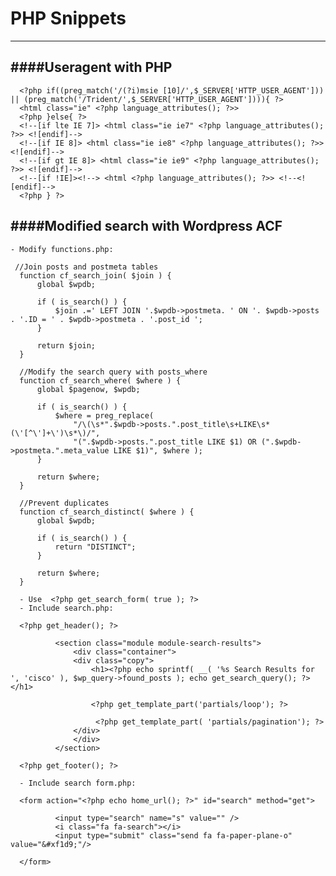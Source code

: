 # PHP Snippets
---
####Useragent with PHP
---
      <?php if((preg_match('/(?i)msie [10]/',$_SERVER['HTTP_USER_AGENT'])) || (preg_match('/Trident/',$_SERVER['HTTP_USER_AGENT']))){ ?>
      <html class="ie" <?php language_attributes(); ?>>
      <?php }else{ ?>
      <!--[if lte IE 7]> <html class="ie ie7" <?php language_attributes(); ?>> <![endif]-->
      <!--[if IE 8]> <html class="ie ie8" <?php language_attributes(); ?>> <![endif]-->
      <!--[if gt IE 8]> <html class="ie ie9" <?php language_attributes(); ?>> <![endif]-->
      <!--[if !IE]><!--> <html <?php language_attributes(); ?>> <!--<![endif]-->
      <?php } ?>
      
####Modified search with Wordpress ACF
---
    - Modify functions.php:

     //Join posts and postmeta tables
      function cf_search_join( $join ) {
          global $wpdb;

          if ( is_search() ) {
              $join .=' LEFT JOIN '.$wpdb->postmeta. ' ON '. $wpdb->posts . '.ID = ' . $wpdb->postmeta . '.post_id ';
          }

          return $join;
      }

      //Modify the search query with posts_where
      function cf_search_where( $where ) {
          global $pagenow, $wpdb;

          if ( is_search() ) {
              $where = preg_replace(
                  "/\(\s*".$wpdb->posts.".post_title\s+LIKE\s*(\'[^\']+\')\s*\)/",
                  "(".$wpdb->posts.".post_title LIKE $1) OR (".$wpdb->postmeta.".meta_value LIKE $1)", $where );
          }

          return $where;
      }

      //Prevent duplicates
      function cf_search_distinct( $where ) {
          global $wpdb;

          if ( is_search() ) {
              return "DISTINCT";
          }

          return $where;
      }

      - Use  <?php get_search_form( true ); ?>
      - Include search.php:

      <?php get_header(); ?>

              <section class="module module-search-results">
                  <div class="container">
                  <div class="copy">
                      <h1><?php echo sprintf( __( '%s Search Results for ', 'cisco' ), $wp_query->found_posts ); echo get_search_query(); ?></h1>

                      <?php get_template_part('partials/loop'); ?>

                       <?php get_template_part( 'partials/pagination'); ?>
                  </div>
                  </div>
              </section>

      <?php get_footer(); ?>

      - Include search form.php:

      <form action="<?php echo home_url(); ?>" id="search" method="get">

              <input type="search" name="s" value="" />
              <i class="fa fa-search"></i>
              <input type="submit" class="send fa fa-paper-plane-o" value="&#xf1d9;"/>

      </form>


